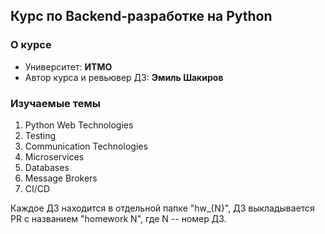 ## Курс по Backend-разработке на Python

### О курсе
- Университет: __ИТМО__
- Автор курса и ревьювер ДЗ: __Эмиль Шакиров__

### Изучаемые темы
1. Python Web Technologies
2. Testing
3. Communication Technologies
4. Microservices
5. Databases
6. Message Brokers
7. CI/CD

Каждое ДЗ находится в отдельной папке "hw_{N}", ДЗ выкладывается PR с названием "homework N", где N -- номер ДЗ.
